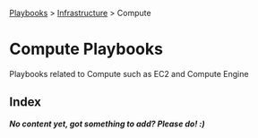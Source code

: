[Playbooks](../../README.md) > [Infrastructure](../README.md) > Compute
# Compute Playbooks

Playbooks related to Compute such as EC2 and Compute Engine

## Index

***No content yet, got something to add? Please do! :)***